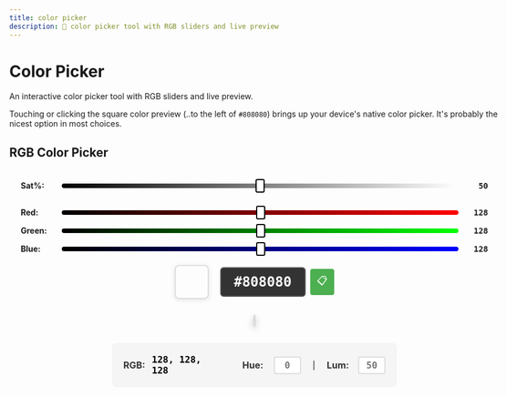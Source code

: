 ```yaml
---
title: color picker
description: 🎨 color picker tool with RGB sliders and live preview
---
```


# Color Picker
  An interactive color picker tool with RGB sliders and live preview.

  Touching or clicking the square color preview (..to the left of `#808080`) brings up your device's native color picker. It's probably the nicest option in most choices. 
## RGB Color Picker

<div class="color-picker-container">
  <div class="brightness-section">
    <div class="brightness-container">
      <label for="brightness-slider">Sat%:</label>
      <input type="range" id="brightness-slider" min="0" max="100" value="50">
      <span id="brightness-value">50</span>
    </div>
  </div>

  <div class="rgb-sliders">
    <div class="slider-group">
      <label for="red-slider">Red:</label>
      <input type="range" id="red-slider" min="0" max="255" value="128">
      <span id="red-value">128</span>
    </div>
    <div class="slider-group">
      <label for="green-slider">Green:</label>
      <input type="range" id="green-slider" min="0" max="255" value="128">
      <span id="green-value">128</span>
    </div>
    <div class="slider-group">
      <label for="blue-slider">Blue:</label>
      <input type="range" id="blue-slider" min="0" max="255" value="128">
      <span id="blue-value">128</span>
    </div>
  </div>

  <div class="color-display">
    <div class="color-preview-container">
      <input type="color" id="system-color-picker" value="#808080" class="color-preview-input">
      <div id="color-preview" class="color-preview-overlay"></div>
    </div>
    <div class="hex-input-container">
      <input type="text" id="hex-input" value="#808080" maxlength="7" pattern="^#([A-Fa-f0-9]{6}|[A-Fa-f0-9]{3})$">
      <button id="copy-hex-btn" class="copy-btn" type="button" title="Copy hex color">📋</button>
    </div>
  </div>


  <div id="copy-popup" class="copy-popup">
    <div class="copy-popup-content">
      <span class="copy-popup-icon">✅</span>
      <span class="copy-popup-text">Copied to clipboard!</span>
    </div>
  </div>

  <div class="color-picker-area">
    <div class="color-wheel-container">
      <canvas id="color-wheel-canvas" width="300" height="300"></canvas>
      <div class="color-cursor" id="color-cursor"></div>
    </div>
  </div>

  <div class="color-values-display">
    <div class="rgb-display">
      <span class="label">RGB:</span>
      <span class="values">
        <span id="rgb-red">128</span>,
        <span id="rgb-green">128</span>,
        <span id="rgb-blue">128</span>
      </span>
    </div>
    <div class="hsl-display">
      <span class="label">Hue:</span>
      <input type="text" id="hue-input" class="value-input" maxlength="4" placeholder="0">
      <span class="separator">|</span>
      <span class="label">Lum:</span>
      <input type="text" id="lum-input" class="value-input" maxlength="3" placeholder="50">
    </div>
  </div>
</div>

<script setup>
import { ref, onMounted } from 'vue'

const redValue = ref(128)
const greenValue = ref(128)
const blueValue = ref(128)
const hexCode = ref('#808080')


function updateColorFromSliders() {
  const rgbColor = `rgb(${redValue.value}, ${greenValue.value}, ${blueValue.value})`
  hexCode.value = rgbToHex(redValue.value, greenValue.value, blueValue.value)

  const colorPreview = document.getElementById('color-preview')
  if (colorPreview) {
    colorPreview.style.backgroundColor = rgbColor
  }

  const hexInput = document.getElementById('hex-input')
  if (hexInput) {
    hexInput.value = hexCode.value
  }

  const systemColorPicker = document.getElementById('system-color-picker')
  if (systemColorPicker) {
    systemColorPicker.value = hexCode.value
  }

  updateCursorFromRGB()
  updateColorValuesDisplay()
}


function updateSlidersFromColor(color) {
  const rgb = hexToRgb(color)

  if (rgb) {
    redValue.value = rgb.r
    greenValue.value = rgb.g
    blueValue.value = rgb.b

    const rgbColor = `rgb(${rgb.r}, ${rgb.g}, ${rgb.b})`
    hexCode.value = color

    const colorPreview = document.getElementById('color-preview')
    if (colorPreview) {
      colorPreview.style.backgroundColor = color
    }

    const hexInput = document.getElementById('hex-input')
    if (hexInput) {
      hexInput.value = color
    }

    const systemColorPicker = document.getElementById('system-color-picker')
    if (systemColorPicker) {
      systemColorPicker.value = color
    }

    const redSlider = document.getElementById('red-slider')
    const greenSlider = document.getElementById('green-slider')
    const blueSlider = document.getElementById('blue-slider')

    if (redSlider) redSlider.value = rgb.r
    if (greenSlider) greenSlider.value = rgb.g
    if (blueSlider) blueSlider.value = rgb.b

    updateCursorFromRGB()
    updateColorValuesDisplay()
  }
}

function updateColorFromHexInput() {
  const hexInput = document.getElementById('hex-input')
  if (!hexInput) return

  const hex = hexInput.value.trim()
  const rgb = hexToRgb(hex)

  if (rgb) {
    redValue.value = rgb.r
    greenValue.value = rgb.g
    blueValue.value = rgb.b
    hexCode.value = hex

    const colorPreview = document.getElementById('color-preview')
    if (colorPreview) {
      colorPreview.style.backgroundColor = hex
    }

    const redSlider = document.getElementById('red-slider')
    const greenSlider = document.getElementById('green-slider')
    const blueSlider = document.getElementById('blue-slider')

    if (redSlider) redSlider.value = rgb.r
    if (greenSlider) greenSlider.value = rgb.g
    if (blueSlider) blueSlider.value = rgb.b

    updateColorValuesDisplay()
  }
}


function rgbToHex(r, g, b) {
  return '#' + [r, g, b].map(x => {
    const hex = x.toString(16)
    return hex.length === 1 ? '0' + hex : hex
  }).join('').toUpperCase()
}


function hexToRgb(hex) {
  const result = /^#?([a-f\d]{2})([a-f\d]{2})([a-f\d]{2})$/i.exec(hex)
  return result ? {
    r: parseInt(result[1], 16),
    g: parseInt(result[2], 16),
    b: parseInt(result[3], 16)
  } : null
}


function updateFromColorWheel(rgb, hue, saturation) {
  redValue.value = rgb.r
  greenValue.value = rgb.g
  blueValue.value = rgb.b

  const rgbColor = `rgb(${rgb.r}, ${rgb.g}, ${rgb.b})`
  hexCode.value = rgbToHex(rgb.r, rgb.g, rgb.b)

  const colorPreview = document.getElementById('color-preview')
  if (colorPreview) {
    colorPreview.style.backgroundColor = rgbColor
  }

  const hexInput = document.getElementById('hex-input')
  if (hexInput) {
    hexInput.value = hexCode.value
  }

  const systemColorPicker = document.getElementById('system-color-picker')
  if (systemColorPicker) {
    systemColorPicker.value = hexCode.value
  }

  const redSlider = document.getElementById('red-slider')
  const greenSlider = document.getElementById('green-slider')
  const blueSlider = document.getElementById('blue-slider')

  if (redSlider) redSlider.value = rgb.r
  if (greenSlider) greenSlider.value = rgb.g
  if (blueSlider) blueSlider.value = rgb.b

  updateColorValuesDisplay()
}

function drawColorWheel(canvas, cursor) {
  const ctx = canvas.getContext('2d')
  const centerX = canvas.width / 2
  const centerY = canvas.height / 2
  const radius = Math.min(centerX, centerY)

  ctx.clearRect(0, 0, canvas.width, canvas.height)

  const imageData = ctx.createImageData(canvas.width, canvas.height)
  const data = imageData.data

  for (let y = 0; y < canvas.height; y++) {
    for (let x = 0; x < canvas.width; x++) {
      const dx = x - centerX
      const dy = y - centerY
      const distance = Math.sqrt(dx * dx + dy * dy)

      if (distance <= radius) {
        const angle = (Math.atan2(dy, dx) * 180) / Math.PI
        const hue = angle < 0 ? angle + 360 : angle
        const saturation = distance / radius

        const rgb = hslToRgb(hue / 360, saturation, 0.5)

        const index = (y * canvas.width + x) * 4
        data[index] = rgb.r
        data[index + 1] = rgb.g
        data[index + 2] = rgb.b
        data[index + 3] = 255   // Alpha
      }
    }
  }

  ctx.putImageData(imageData, 0, 0)

  // Draw brightness slider background
  drawBrightnessSlider()

  // Handle mouse interactions for click and drag
  let isDragging = false

  function handleColorSelection(x, y) {
    const dx = x - centerX
    const dy = y - centerY
    const distance = Math.sqrt(dx * dx + dy * dy)

    if (distance <= radius) {
      const angle = (Math.atan2(dy, dx) * 180) / Math.PI
      const hue = angle < 0 ? angle + 360 : angle
      const saturation = Math.min(distance / radius, 1)

      currentHue = hue / 360
      currentSaturation = saturation

      const rgb = hslToRgb(currentHue, currentSaturation, currentLightness)
      updateFromColorWheel(rgb, hue, saturation)
    }
  }

  // Handle canvas clicks
  canvas.addEventListener('click', function(e) {
    const rect = canvas.getBoundingClientRect()
    const x = e.clientX - rect.left
    const y = e.clientY - rect.top
    handleColorSelection(x, y)
  })

  // Handle mouse down for dragging
  canvas.addEventListener('mousedown', function(e) {
    const rect = canvas.getBoundingClientRect()
    const x = e.clientX - rect.left
    const y = e.clientY - rect.top
    isDragging = true
  })

  // Handle mouse move for dragging (document level to work everywhere)
  document.addEventListener('mousemove', function(e) {
    if (isDragging) {
      const rect = canvas.getBoundingClientRect()
      const mouseX = e.clientX - rect.left
      const mouseY = e.clientY - rect.top

      // Calculate mouse position relative to wheel center
      const dx = mouseX - centerX
      const dy = mouseY - centerY
      const distance = Math.sqrt(dx * dx + dy * dy)

      let cursorX, cursorY

      if (distance <= radius) {
        // Mouse is inside circle - cursor follows mouse exactly
        cursorX = mouseX
        cursorY = mouseY
      } else {
        // Mouse is outside circle - constrain cursor to edge
        const angle = (Math.atan2(dy, dx) * 180) / Math.PI
        const radians = (angle * Math.PI) / 180
        cursorX = centerX + radius * Math.cos(radians)
        cursorY = centerY + radius * Math.sin(radians)
      }

      // Update cursor position
      cursor.style.left = (cursorX - 6) + 'px'
      cursor.style.top = (cursorY - 6) + 'px'
      cursor.style.display = 'block'

      const cursorDx = cursorX - centerX
      const cursorDy = cursorY - centerY
      const cursorDistance = Math.sqrt(cursorDx * cursorDx + cursorDy * cursorDy)

      const angle = (Math.atan2(cursorDy, cursorDx) * 180) / Math.PI
      const hue = angle < 0 ? angle + 360 : angle
      const saturation = Math.min(cursorDistance / radius, 1)

      currentHue = hue / 360
      currentSaturation = saturation

      const rgb = hslToRgb(currentHue, currentSaturation, currentLightness)

      redValue.value = rgb.r
      greenValue.value = rgb.g
      blueValue.value = rgb.b
      hexCode.value = rgbToHex(rgb.r, rgb.g, rgb.b)

      const rgbColor = `rgb(${rgb.r}, ${rgb.g}, ${rgb.b})`

      requestAnimationFrame(() => {
        const colorPreview = document.getElementById('color-preview')
        if (colorPreview) {
          colorPreview.style.backgroundColor = rgbColor
        }

        const hexInput = document.getElementById('hex-input')
        if (hexInput) {
          hexInput.value = hexCode.value
        }

        const systemColorPicker = document.getElementById('system-color-picker')
        if (systemColorPicker) {
          systemColorPicker.value = hexCode.value
        }

        const redSlider = document.getElementById('red-slider')
        const greenSlider = document.getElementById('green-slider')
        const blueSlider = document.getElementById('blue-slider')

        if (redSlider) redSlider.value = rgb.r
        if (greenSlider) greenSlider.value = rgb.g
        if (blueSlider) blueSlider.value = rgb.b

        // Update RGB and HSL displays in real-time during drag
        updateColorValuesDisplay()
      })
    }
  })

  // Handle mouse up to stop dragging (document level to work everywhere)
  document.addEventListener('mouseup', function() {
    isDragging = false
  })

  // Touch event handlers for mobile support
  let touchId = null

  canvas.addEventListener('touchstart', function(e) {
    e.preventDefault() // Prevent scrolling when touching the canvas
    const rect = canvas.getBoundingClientRect()
    const touch = e.touches[0]
    const x = touch.clientX - rect.left
    const y = touch.clientY - rect.top
    isDragging = true
    touchId = e.touches[0].identifier
  }, { passive: false })

  canvas.addEventListener('touchmove', function(e) {
    e.preventDefault() // Prevent scrolling when dragging
    if (!isDragging) return

    const rect = canvas.getBoundingClientRect()
    const touch = Array.from(e.touches).find(t => t.identifier === touchId)

    if (touch) {
      const touchX = touch.clientX - rect.left
      const touchY = touch.clientY - rect.top

      // Calculate touch position relative to wheel center
      const dx = touchX - centerX
      const dy = touchY - centerY
      const distance = Math.sqrt(dx * dx + dy * dy)

      let cursorX, cursorY

      if (distance <= radius) {
        // Touch is inside circle - cursor follows touch exactly
        cursorX = touchX
        cursorY = touchY
      } else {
        // Touch is outside circle - constrain cursor to edge
        const angle = (Math.atan2(dy, dx) * 180) / Math.PI
        const radians = (angle * Math.PI) / 180
        cursorX = centerX + radius * Math.cos(radians)
        cursorY = centerY + radius * Math.sin(radians)
      }

      // Update cursor position
      cursor.style.left = (cursorX - 6) + 'px'
      cursor.style.top = (cursorY - 6) + 'px'
      cursor.style.display = 'block'

      const cursorDx = cursorX - centerX
      const cursorDy = cursorY - centerY
      const cursorDistance = Math.sqrt(cursorDx * cursorDx + cursorDy * cursorDy)

      const angle = (Math.atan2(cursorDy, cursorDx) * 180) / Math.PI
      const hue = angle < 0 ? angle + 360 : angle
      const saturation = Math.min(cursorDistance / radius, 1)

      currentHue = hue / 360
      currentSaturation = saturation

      const rgb = hslToRgb(currentHue, currentSaturation, currentLightness)

      redValue.value = rgb.r
      greenValue.value = rgb.g
      blueValue.value = rgb.b
      hexCode.value = rgbToHex(rgb.r, rgb.g, rgb.b)

      const rgbColor = `rgb(${rgb.r}, ${rgb.g}, ${rgb.b})`

      requestAnimationFrame(() => {
        const colorPreview = document.getElementById('color-preview')
        if (colorPreview) {
          colorPreview.style.backgroundColor = rgbColor
        }

        const hexInput = document.getElementById('hex-input')
        if (hexInput) {
          hexInput.value = hexCode.value
        }

        const systemColorPicker = document.getElementById('system-color-picker')
        if (systemColorPicker) {
          systemColorPicker.value = hexCode.value
        }

        const redSlider = document.getElementById('red-slider')
        const greenSlider = document.getElementById('green-slider')
        const blueSlider = document.getElementById('blue-slider')

        if (redSlider) redSlider.value = rgb.r
        if (greenSlider) greenSlider.value = rgb.g
        if (blueSlider) blueSlider.value = rgb.b

        // Update RGB and HSL displays in real-time during drag
        updateColorValuesDisplay()
      })
    }
  }, { passive: false })

  canvas.addEventListener('touchend', function(e) {
    e.preventDefault()
    isDragging = false
    touchId = null
  }, { passive: false })

  // Handle touch end for the entire document (in case touch ends outside canvas)
  document.addEventListener('touchend', function(e) {
    isDragging = false
    touchId = null
  }, { passive: true })

  // Handle mouse leave to stop dragging (only when not actively dragging)
  canvas.addEventListener('mouseleave', function() {
  })

  // Position cursor based on current color
  function updateCursorPosition() {
    const angle = currentHue * 360 * (Math.PI / 180) // Convert to radians
    const distance = currentSaturation * radius

    const cursorX = centerX + distance * Math.cos(angle)
    const cursorY = centerY + distance * Math.sin(angle)

    cursor.style.left = (cursorX - 6) + 'px'
    cursor.style.top = (cursorY - 6) + 'px'
    cursor.style.display = 'block'
  }

  canvas.addEventListener('mouseleave')

  // Initial cursor positioning
  updateCursorPosition()
}

function rgbToHsl(r, g, b) {
  r /= 255
  g /= 255
  b /= 255

  const max = Math.max(r, g, b)
  const min = Math.min(r, g, b)
  let h, s, l = (max + min) / 2

  if (max === min) {
    h = s = 0 // achromatic
  } else {
    const d = max - min
    s = l > 0.5 ? d / (2 - max - min) : d / (max + min)

    switch (max) {
      case r: h = (g - b) / d + (g < b ? 6 : 0); break
      case g: h = (b - r) / d + 2; break
      case b: h = (r - g) / d + 4; break
    }
    h /= 6
  }

  return { h, s, l }
}

function updateCursorFromRGB() {
  const hsl = rgbToHsl(redValue.value, greenValue.value, blueValue.value)
  currentHue = hsl.h
  currentSaturation = hsl.s
  currentLightness = hsl.l

  // Update cursor position if canvas exists
  const canvas = document.getElementById('color-wheel-canvas')
  const cursor = document.getElementById('color-cursor')

  if (canvas && cursor) {
    const centerX = canvas.width / 2
    const centerY = canvas.height / 2
    const radius = Math.min(centerX, centerY)

    const angle = currentHue * 360 * (Math.PI / 180)
    const distance = currentSaturation * radius

    const cursorX = centerX + distance * Math.cos(angle)
    const cursorY = centerY + distance * Math.sin(angle)

    cursor.style.left = (cursorX - 6) + 'px'
    cursor.style.top = (cursorY - 6) + 'px'
    cursor.style.display = 'block'
  }
}

function updateColorValuesDisplay() {
  // Update RGB display
  const rgbRed = document.getElementById('rgb-red')
  const rgbGreen = document.getElementById('rgb-green')
  const rgbBlue = document.getElementById('rgb-blue')

  if (rgbRed) rgbRed.textContent = redValue.value
  if (rgbGreen) rgbGreen.textContent = greenValue.value
  if (rgbBlue) rgbBlue.textContent = blueValue.value

  // Update HSL display
  const hsl = rgbToHsl(redValue.value, greenValue.value, blueValue.value)
  const hueInput = document.getElementById('hue-input')
  const lumInput = document.getElementById('lum-input')

  if (hueInput) {
    const hueValue = Math.round(hsl.h * 360)
    hueInput.value = hueValue.toString()
  }

  if (lumInput) {
    const lumValue = Math.round(hsl.l * 100)
    lumInput.value = lumValue.toString()
  }
}

// Current color state
let currentHue = 0.5
let currentSaturation = 0.5
let currentLightness = 0.5

function drawBrightnessSlider() {
  const slider = document.getElementById('brightness-slider')
  if (!slider) return

  const lightness = parseInt(slider.value) / 100
  currentLightness = lightness

  const lightColors = hslToRgb(currentHue, currentSaturation, 1)
  const darkColors = hslToRgb(currentHue, currentSaturation, 0)
  const currentColors = hslToRgb(currentHue, currentSaturation, lightness)

  redValue.value = currentColors.r
  greenValue.value = currentColors.g
  blueValue.value = currentColors.b

  const rgbColor = `rgb(${currentColors.r}, ${currentColors.g}, ${currentColors.b})`
  hexCode.value = rgbToHex(currentColors.r, currentColors.g, currentColors.b)

  const colorPreview = document.getElementById('color-preview')
  if (colorPreview) {
    colorPreview.style.backgroundColor = rgbColor
  }

  const hexInput = document.getElementById('hex-input')
  if (hexInput) {
    hexInput.value = hexCode.value
  }

  const brightnessValue = document.getElementById('brightness-value')
  if (brightnessValue) {
    brightnessValue.textContent = slider.value
  }

  const redSlider = document.getElementById('red-slider')
  const greenSlider = document.getElementById('green-slider')
  const blueSlider = document.getElementById('blue-slider')

  if (redSlider) redSlider.value = currentColors.r
  if (greenSlider) greenSlider.value = currentColors.g
  if (blueSlider) blueSlider.value = currentColors.b
}

function hslToRgb(h, s, l) {
  let r, g, b

  if (s === 0) {
    r = g = b = l // achromatic
  } else {
    const hue2rgb = function hue2rgb(p, q, t) {
      if (t < 0) t += 1
      if (t > 1) t -= 1
      if (t < 1/6) return p + (q - p) * 6 * t
      if (t < 1/2) return q
      if (t < 2/3) return p + (q - p) * (2/3 - t) * 6
      return p
    }

    const q = l < 0.5 ? l * (1 + s) : l + s - l * s
    const p = 2 * l - q
    r = hue2rgb(p, q, h + 1/3)
    g = hue2rgb(p, q, h)
    b = hue2rgb(p, q, h - 1/3)
  }

  return {
    r: Math.round(r * 255),
    g: Math.round(g * 255),
    b: Math.round(b * 255)
  }
}


onMounted(() => {
  updateColorFromSliders()

  // Set up event listeners after component mounts
  setTimeout(() => {
    const redSlider = document.getElementById('red-slider')
    const greenSlider = document.getElementById('green-slider')
    const blueSlider = document.getElementById('blue-slider')
    const colorCanvas = document.getElementById('color-wheel-canvas')
    const colorCursor = document.getElementById('color-cursor')

    function addClickToJump(slider, callback) {
      slider.addEventListener('click', function(e) {
        // Only handle track clicks, not thumb clicks
        if (e.target === slider) {
          const rect = slider.getBoundingClientRect()
          const clickX = e.clientX - rect.left
          const percentage = clickX / rect.width
          const value = Math.round(percentage * (slider.max - slider.min)) + parseInt(slider.min)
          slider.value = Math.max(slider.min, Math.min(slider.max, value))
          callback()
        }
      })
    }

    if (redSlider) {
      redSlider.addEventListener('input', () => {
        redValue.value = parseInt(redSlider.value)
        updateColorFromSliders()
      })
      addClickToJump(redSlider, () => {
        redValue.value = parseInt(redSlider.value)
        updateColorFromSliders()
      })
    }

    if (greenSlider) {
      greenSlider.addEventListener('input', () => {
        greenValue.value = parseInt(greenSlider.value)
        updateColorFromSliders()
      })
      addClickToJump(greenSlider, () => {
        greenValue.value = parseInt(greenSlider.value)
        updateColorFromSliders()
      })
    }

    if (blueSlider) {
      blueSlider.addEventListener('input', () => {
        blueValue.value = parseInt(blueSlider.value)
        updateColorFromSliders()
      })
      addClickToJump(blueSlider, () => {
        blueValue.value = parseInt(blueSlider.value)
        updateColorFromSliders()
      })
    }

    const hexInput = document.getElementById('hex-input')
    if (hexInput) {
      hexInput.addEventListener('input', updateColorFromHexInput)
      hexInput.addEventListener('change', updateColorFromHexInput)
    }

    const brightnessSlider = document.getElementById('brightness-slider')
    if (brightnessSlider) {
      brightnessSlider.addEventListener('input', drawBrightnessSlider)
    }

    // Copy hex button functionality
    const copyHexBtn = document.getElementById('copy-hex-btn')
    if (copyHexBtn && hexInput) {
      copyHexBtn.addEventListener('click', async function(e) {
        e.preventDefault()
        e.stopPropagation()

        const hexValue = hexInput.value

        try {
          // Modern clipboard API
          await navigator.clipboard.writeText(hexValue)
          showCopyFeedback(copyHexBtn)
        } catch (err) {
          // Fallback for older browsers
          hexInput.select()
          document.execCommand('copy')
          showCopyFeedback(copyHexBtn)
        }
      })

      // Additional touch event handler for mobile
      copyHexBtn.addEventListener('touchend', async function(e) {
        e.preventDefault()
        e.stopPropagation()

        const hexValue = hexInput.value

        try {
          // Modern clipboard API
          await navigator.clipboard.writeText(hexValue)
          showCopyFeedback(copyHexBtn)
        } catch (err) {
          // Fallback for older browsers
          hexInput.select()
          document.execCommand('copy')
          showCopyFeedback(copyHexBtn)
        }
      }, { passive: false })
    }

    function showCopyFeedback(button) {
      // Add copied class to trigger CSS animation
      button.classList.add('copied')

      // Show popup notification
      const popup = document.getElementById('copy-popup')
      if (popup) {
        popup.classList.add('show')

        // Hide popup after 2.5 seconds
        setTimeout(() => {
          popup.classList.remove('show')
        }, 2500)
      }

      // Reset button after 1.5 seconds
      setTimeout(() => {
        button.classList.remove('copied')
      }, 1500)
    }

    const colorPreview = document.getElementById('color-preview')
    const systemColorPicker = document.getElementById('system-color-picker')
    if (colorPreview && systemColorPicker) {
      colorPreview.addEventListener('click', () => {
        systemColorPicker.click()
      })

      systemColorPicker.addEventListener('input', (e) => {
        const hex = e.target.value
        updateSlidersFromColor(hex)
      })

      systemColorPicker.addEventListener('change', (e) => {
        const hex = e.target.value
        updateSlidersFromColor(hex)
      })
    }
    if (colorCanvas && colorCursor) {
      drawColorWheel(colorCanvas, colorCursor)
    }
  }, 100)
})

</script>

<style>
  
.color-picker-container {
  max-width: 600px;
  margin: 0 auto;
  padding: 20px;
}

.rgb-sliders {
  margin-bottom: 20px;
}

.brightness-section {
  margin-bottom: 30px;
}

.brightness-container {
  display: flex;
  align-items: center;
  gap: 10px;
}

.brightness-container label {
  min-width: 60px;
  font-weight: bold;
}

.brightness-container input[type="range"] {
  flex: 1;
  height: 8px;
  border-radius: 4px;
  background: linear-gradient(to right, #000000 0%, #808080 50%, #ffffff 100%);
  outline: none;
  -webkit-appearance: none;
}

.brightness-container input[type="range"]::-webkit-slider-thumb {
  -webkit-appearance: none;
  appearance: none;
  width: 16px;
  height: 24px;
  border-radius: 3px;
  background: #fff;
  border: 2px solid #000;
  cursor: pointer;
}

.brightness-container input[type="range"]::-moz-range-thumb {
  width: 16px;
  height: 24px;
  border-radius: 3px;
  background: #fff;
  border: 2px solid #000;
  cursor: pointer;
}

.brightness-container span {
  min-width: 40px;
  text-align: right;
  font-family: monospace;
  font-weight: bold;
}

.slider-group {
  display: flex;
  align-items: center;
  margin-bottom: 15px;
  gap: 10px;
}

.slider-group label {
  min-width: 60px;
  font-weight: bold;
}

.slider-group input[type="range"] {
  flex: 1;
  height: 8px;
  border-radius: 4px;
  outline: none;
  -webkit-appearance: none;
}

#red-slider {
  background: linear-gradient(to right, #000000 0%, #ff0000 100%);
}

#green-slider {
  background: linear-gradient(to right, #000000 0%, #00ff00 100%);
}

#blue-slider {
  background: linear-gradient(to right, #000000 0%, #0000ff 100%);
}

.slider-group input[type="range"]::-webkit-slider-thumb {
  -webkit-appearance: none;
  appearance: none;
  width: 16px;
  height: 24px;
  border-radius: 3px;
  background: #fff;
  border: 2px solid #000;
  cursor: pointer;
}

.slider-group input[type="range"]::-moz-range-thumb {
  width: 16px;
  height: 24px;
  border-radius: 3px;
  background: #fff;
  border: 2px solid #000;
  cursor: pointer;
}

.slider-group span {
  min-width: 40px;
  text-align: right;
  font-family: monospace;
  font-weight: bold;
}

.color-display {
  display: flex;
  align-items: center;
  justify-content: center;
  gap: 20px;
  margin: 0 auto 30px auto;
  width: 100%;
  max-width: 500px;
  position: relative;
}

.color-preview-container {
  position: relative;
  display: inline-block;
  contain: layout style;
}

.color-preview-input {
  width: 60px;
  height: 60px;
  border: none;
  border-radius: 8px;
  cursor: pointer;
  background: transparent;
  opacity: 0;
  position: absolute;
  top: 0;
  left: 0;
  z-index: 2;
  box-sizing: border-box;
}

.color-preview-overlay {
  position: relative;
  width: 60px !important;
  height: 60px !important;
  border-radius: 8px;
  border: 2px solid #ddd;
  box-shadow: 0 2px 8px rgba(0,0,0,0.1);
  cursor: pointer;
  transition: transform 0.2s, box-shadow 0.2s;
  box-sizing: border-box;
  display: inline-block;
}

.color-preview-overlay:hover {
  transform: scale(1.05);
  box-shadow: 0 4px 12px rgba(0,0,0,0.2);
}

.color-preview-overlay:hover {
  transform: scale(1.05);
  box-shadow: 0 4px 12px rgba(0,0,0,0.2);
}

#hex-input {
  font-family: monospace;
  font-size: 24px;
  font-weight: bold;
  padding: 10px 15px;
  background: #333;
  color: #fff;
  border-radius: 6px;
  border: 2px solid #555;
  width: 150px;
  text-align: center;
  outline: none;
}

#hex-input:focus {
  border-color: #4CAF50;
  box-shadow: 0 0 5px rgba(76, 175, 80, 0.5);
}

#hex-input::selection {
  background: #4CAF50;
  color: #fff;
}

.hex-input-container {
  display: flex;
  align-items: center;
  gap: 8px;
}

.copy-btn {
  font-size: 18px;
  background: #4CAF50;
  color: white;
  border: none;
  border-radius: 4px;
  padding: 8px 12px;
  cursor: pointer;
  transition: background-color 0.2s;
  user-select: none;
}

.copy-btn:hover {
  background: #45a049;
}

.copy-btn:active {
  background: #3d8b40;
}

.copy-btn.copied {
  background: #ff9800;
}

.copy-btn.copied::after {
  content: '✅';
  position: absolute;
  top: 50%;
  left: 50%;
  transform: translate(-50%, -50%);
  font-size: 16px;
  color: white;
  pointer-events: none;
}

/* Copy notification popup */
.copy-popup {
  position: fixed;
  top: 50%;
  left: 50%;
  transform: translate(-50%, -50%);
  background: rgba(0, 0, 0, 0.9);
  color: white;
  padding: 20px 30px;
  border-radius: 12px;
  box-shadow: 0 8px 32px rgba(0, 0, 0, 0.3);
  z-index: 1000;
  opacity: 0;
  visibility: hidden;
  transition: all 0.3s ease-in-out;
  font-family: -apple-system, BlinkMacSystemFont, 'Segoe UI', Roboto, sans-serif;
  max-width: 300px;
  text-align: center;
}

.copy-popup.show {
  opacity: 1;
  visibility: visible;
  transform: translate(-50%, -50%) scale(1.05);
}

.copy-popup-content {
  display: flex;
  align-items: center;
  justify-content: center;
  gap: 12px;
}

.copy-popup-icon {
  font-size: 24px;
  animation: bounce 0.6s ease-in-out;
}

.copy-popup-text {
  font-size: 18px;
  font-weight: 500;
  letter-spacing: 0.5px;
}

@keyframes bounce {
  0%, 20%, 50%, 80%, 100% {
    transform: translateY(0);
  }
  40% {
    transform: translateY(-3px);
  }
  60% {
    transform: translateY(-2px);
  }
}

/* Mobile responsiveness for popup */
@media (max-width: 768px) {
  .copy-popup {
    padding: 16px 24px;
    max-width: 280px;
  }

  .copy-popup-icon {
    font-size: 20px;
  }

  .copy-popup-text {
    font-size: 16px;
  }
}

.color-picker-area {
  display: flex;
  align-items: center;
  justify-content: center;
  gap: 20px;
  margin-top: 20px;
  width: 100%;
  max-width: 500px;
  margin-left: auto;
  margin-right: auto;
}

.color-wheel-container {
  position: relative;
  display: inline-block;
}

#color-wheel-canvas {
  border-radius: 50%;
  cursor: crosshair;
  box-shadow: 0 4px 12px rgba(0,0,0,0.2);
  border: 3px solid #ddd;
  image-rendering: smooth;
  image-rendering: -webkit-optimize-contrast;
  image-rendering: optimize-contrast;
}

.color-cursor {
  position: absolute;
  width: 12px;
  height: 12px;
  border-radius: 50%;
  background: #fff;
  border: 2px solid #000;
  box-shadow: 0 0 4px rgba(0,0,0,0.5);
  pointer-events: none;
  display: none;
  z-index: 10;
}

.color-values-display {
  display: flex;
  justify-content: space-between;
  align-items: center;
  margin: 30px auto 0 auto;
  padding: 20px;
  background: #f5f5f5;
  border-radius: 8px;
  max-width: 500px;
  gap: 40px;
}

.rgb-display {
  display: flex;
  align-items: center;
  gap: 10px;
}

.hsl-display {
  display: flex;
  align-items: center;
  gap: 15px;
}

.label {
  font-weight: bold;
  font-size: 16px;
  color: #333;
  min-width: 40px;
}

.values {
  font-family: monospace;
  font-size: 16px;
  color: #000;
  font-weight: bold;
}

.value-input {
  font-family: monospace;
  font-size: 16px;
  font-weight: bold;
  width: 48px;
  padding: 4px 8px;
  border: 2px solid #ddd;
  border-radius: 4px;
  text-align: center;
  background: #fff;
  color: #000;
}

.value-input:focus {
  outline: none;
  border-color: #4CAF50;
}

.separator {
  color: #666;
  font-weight: bold;
  margin: 0 5px;
}

/* Mobile responsiveness fixes */
@media (max-width: 768px) {
  .color-picker-container {
    max-width: 100% !important;
    margin: 0 auto;
    padding: 15px;
    box-sizing: border-box;
  }

  .color-display {
    flex-wrap: wrap;
    gap: 15px;
    justify-content: center;
  }

  .color-preview-label {
    display: none;
  }

  .hex-input-container {
    gap: 6px;
  }

  .copy-btn {
    padding: 6px 10px;
    font-size: 16px;
  }

  .color-values-display {
    flex-direction: column;
    gap: 20px;
    align-items: center;
    text-align: center;
  }

  .rgb-display,
  .hsl-display {
    justify-content: center;
  }
}

/* Prevent horizontal overflow */
* {
  box-sizing: border-box;
}

html, body {
  overflow-x: hidden;
  max-width: 100%;
}

.color-picker-container {
  max-width: 100%;
  overflow-x: hidden;
}


</style>
